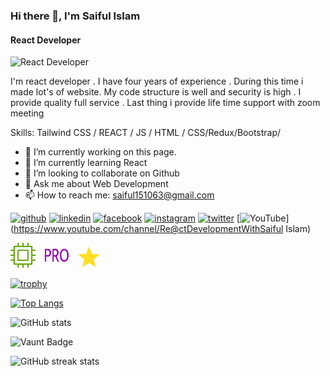 ### Hi there 👋, I'm Saiful Islam
#### React Developer 
![React Developer ](https://scontent.fdac5-1.fna.fbcdn.net/v/t39.30808-6/456755184_122146080176268505_1487249569991240911_n.png?_nc_cat=109&ccb=1-7&_nc_sid=cc71e4&_nc_eui2=AeFzLKzIweik3gt24RzeGFT3JvJ03WlHfwQm8nTdaUd_BAeBGHyq7yTzpdp72WgxlP0AqdFufLoRRHVtZSaK7ciC&_nc_ohc=4JPLcCudNeAQ7kNvgFlyN_H&_nc_ht=scontent.fdac5-1.fna&oh=00_AYCSogWjQ3lsO_Yfmh1RShKxSX1ErezYwe_kiLNAWUMANg&oe=66DCDAAB)

I'm react developer . I have four years of experience . During this time i made lot's of website. My code structure is well and security is high . I provide quality full service . Last thing i provide life time support with zoom meeting 

Skills: Tailwind CSS / REACT / JS / HTML / CSS/Redux/Bootstrap/

- 🔭 I’m currently working on this page. 
- 🌱 I’m currently learning React  
- 👯 I’m looking to collaborate on Github 
- 💬 Ask me about Web Development  
- 📫 How to reach me: saiful151063@gmail.com 


[<img src='https://cdn.jsdelivr.net/npm/simple-icons@3.0.1/icons/github.svg' alt='github' height='40'>](https://github.com/saifulreact)  [<img src='https://cdn.jsdelivr.net/npm/simple-icons@3.0.1/icons/linkedin.svg' alt='linkedin' height='40'>](https://www.linkedin.com/in/https://www.linkedin.com/feed/?trk=guest_homepage-basic_google-one-tap-submit/)  [<img src='https://cdn.jsdelivr.net/npm/simple-icons@3.0.1/icons/facebook.svg' alt='facebook' height='40'>](https://www.facebook.com/https://www.facebook.com/profile.php?id=61558055157649)  [<img src='https://cdn.jsdelivr.net/npm/simple-icons@3.0.1/icons/instagram.svg' alt='instagram' height='40'>](https://www.instagram.com/https://www.instagram.com/saislam1506/saved//)  [<img src='https://cdn.jsdelivr.net/npm/simple-icons@3.0.1/icons/twitter.svg' alt='twitter' height='40'>](https://twitter.com/https://x.com/saiful211204)  [<img src='https://cdn.jsdelivr.net/npm/simple-icons@3.0.1/icons/youtube.svg' alt='YouTube' height='40'>](https://www.youtube.com/channel/Re@ctDevelopmentWithSaiful Islam)  

<a href='https://docs.github.com/en/developers'><img src='https://raw.githubusercontent.com/acervenky/animated-github-badges/master/assets/devbadge.gif' width='40' height='40'></a> <a href='https://github.com/pricing'><img src='https://raw.githubusercontent.com/acervenky/animated-github-badges/master/assets/pro.gif' width='40' height='40'></a> <a href='https://stars.github.com/'><img src='https://raw.githubusercontent.com/acervenky/animated-github-badges/master/assets/starbadge.gif' width='35' height='35'></a> 

[![trophy](https://github-profile-trophy.vercel.app/?username=saifulreact)](https://github.com/ryo-ma/github-profile-trophy)

[![Top Langs](https://github-readme-stats.vercel.app/api/top-langs/?username=saifulreact)](https://github.com/anuraghazra/github-readme-stats)

![GitHub stats](https://github-readme-stats.vercel.app/api?username=saifulreact&show_icons=true&count_private=true)  

![Vaunt Badge](https://api.vaunt.dev/v1/github/entities/saifulreact/contributions?format=svg&private=true)  

![GitHub streak stats](https://streak-stats.demolab.com/?user=saifulreact)  

